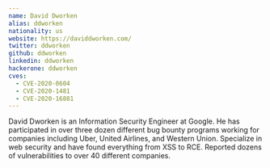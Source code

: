 ```yaml
---
name: David Dworken
alias: ddworken
nationality: us
website: https://daviddworken.com/
twitter: ddworken
github: ddworken
linkedin: ddworken
hackerone: ddworken
cves:
  - CVE-2020-0604
  - CVE-2020-1481
  - CVE-2020-16881
---
```

David Dworken is an Information Security Engineer at Google. He has participated in over three dozen different bug bounty programs working for companies including Uber, United Airlines, and Western Union. Specialize in web security and have found everything from XSS to RCE. Reported dozens of vulnerabilities to over 40 different companies.